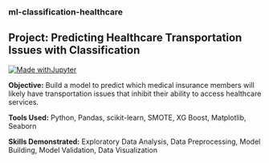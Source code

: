 ### ml-classification-healthcare
## Project: Predicting Healthcare Transportation Issues with Classification

[![Made withJupyter](https://img.shields.io/badge/Made%20with-Jupyter-orange?style=for-the-badge&logo=Jupyter)](https://jupyter.org/try)

**Objective:** Build a model to predict which medical insurance members will likely have transportation issues that inhibit their ability to access healthcare services.

**Tools Used:** Python, Pandas, scikit-learn, SMOTE, XG Boost, Matplotlib, Seaborn

**Skills Demonstrated:** Exploratory Data Analysis, Data Preprocessing, Model Building, Model Validation, Data Visualization
